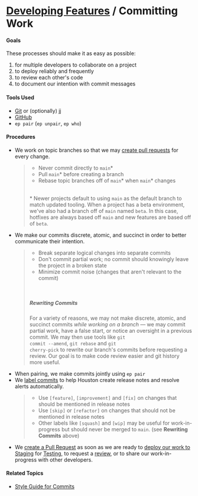 # [Developing Features](../developing_features.md) / Committing Work

#### Goals

These processes should make it as easy as possible:

 1. for multiple developers to collaborate on a project
 2. to deploy reliably and frequently
 3. to review each other's code
 4. to document our intention with commit messages


#### Tools Used

 - [Git](https://git-scm.com) or (optionally) [jj](https://github.com/martinvonz/jj)
 - [GitHub](https://github.com/cph)
 - `ep pair` (`ep unpair`, `ep who`)


#### Procedures

 - We work on topic branches so that we may [create pull requests](pull_requests.md) for every change.
   > - Never commit directly to `main`*
   > - Pull `main`* before creating a branch
   > - Rebase topic branches off of `main`* when `main`* changes
   >
   > <br> &#42; Newer projects default to using `main` as the default branch to match updated tooling. When a project has a beta environment, we've also had a branch off of <code>main</code> named <code>beta</code>. In this case, hotfixes are always based off <code>main</code> and new features are based off of <code>beta</code>.
 - We make our commits discrete, atomic, and succinct in order to better communicate their intention.
   > - Break separate logical changes into separate commits
   > - Don't commit partial work; no commit should knowingly leave the project in a broken state
   > - Minimize commit noise (changes that aren't relevant to the commit)
   >
   > <br> <h5>Rewriting Commits</h5> For a variety of reasons, we may not make discrete, atomic, and succinct commits <em>while working on a branch</em> — we may commit partial work, have a false start, or notice an oversight in a previous commit. We may then use tools like <code>git commit --amend</code>, <code>git rebase</code> and <code>git cherry-pick</code> to rewrite our branch's commits before requesting a review. Our goal is to make code review easier and git history more useful.
 - When pairing, we make commits jointly using `ep pair`
 - We [label commits](https://github.com/cph/style-guides#commits) to help Houston create release notes and resolve alerts automatically.
   > - Use `[feature]`, `[improvement]` and `[fix]` on changes that should be mentioned in release notes
   > - Use `[skip]` or `[refactor]` on changes that should not be mentioned in release notes
   > - Other labels like `[squash]` and `[wip]` may be useful for work-in-progress but should never be merged to `main`. (see <strong>Rewriting Commits</strong> above)
 - We [create a Pull Request](pull_requests.md) as soon as we are ready to [deploy our work to Staging](../deploying_changes/staging.md) for [Testing](../deploying_changes/testing.md), to request a [review](../deploying_changes/code_review.md), or to share our work-in-progress with other developers.


 #### Related Topics

  - [Style Guide for Commits](https://github.com/cph/style-guides#commits)
